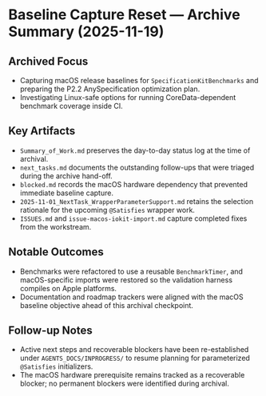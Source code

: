 # Baseline Capture Reset — Archive Summary (2025-11-19)

## Archived Focus
- Capturing macOS release baselines for `SpecificationKitBenchmarks` and preparing the P2.2 AnySpecification optimization plan.
- Investigating Linux-safe options for running CoreData-dependent benchmark coverage inside CI.

## Key Artifacts
- `Summary_of_Work.md` preserves the day-to-day status log at the time of archival.
- `next_tasks.md` documents the outstanding follow-ups that were triaged during the archive hand-off.
- `blocked.md` records the macOS hardware dependency that prevented immediate baseline capture.
- `2025-11-01_NextTask_WrapperParameterSupport.md` retains the selection rationale for the upcoming `@Satisfies` wrapper work.
- `ISSUES.md` and `issue-macos-iokit-import.md` capture completed fixes from the workstream.

## Notable Outcomes
- Benchmarks were refactored to use a reusable `BenchmarkTimer`, and macOS-specific imports were restored so the validation harness compiles on Apple platforms.
- Documentation and roadmap trackers were aligned with the macOS baseline objective ahead of this archival checkpoint.

## Follow-up Notes
- Active next steps and recoverable blockers have been re-established under `AGENTS_DOCS/INPROGRESS/` to resume planning for parameterized `@Satisfies` initializers.
- The macOS hardware prerequisite remains tracked as a recoverable blocker; no permanent blockers were identified during archival.

